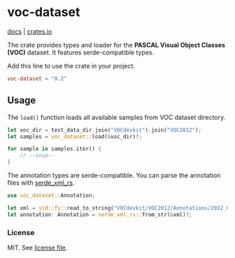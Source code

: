 # voc-dataset

[docs](https://docs.rs/voc-dataset/) | [crates.io](https://crates.io/crates/voc-dataset)

The crate provides types and loader for the **PASCAL Visual Object Classes (VOC)** dataset. It features serde-compatible types.

Add this line to use the crate in your project.

```toml
voc-dataset = "0.2"
```

## Usage

The `load()` function loads all available samples from VOC dataset directory.

```rust
let voc_dir = test_data_dir.join("VOCdevkit").join("VOC2012");
let samples = voc_dataset::load(&voc_dir)?;

for sample in samples.iter() {
    // --snip--
}
```

The annotation types are serde-compatible. You can parse the annotation files with [serde\_xml\_rs](https://crates.io/crates/serde_xml_rs).

```rust
use voc_dataset::Annotation;

let xml = std::fs::read_to_string("VOCdevkit/VOC2012/Annotations/2012_001231.xml")?;
let annotation: Annotation = serde_xml_rs::from_str(&xml)?;
```

### License

MIT. See [license file](LICENSE.txt).
